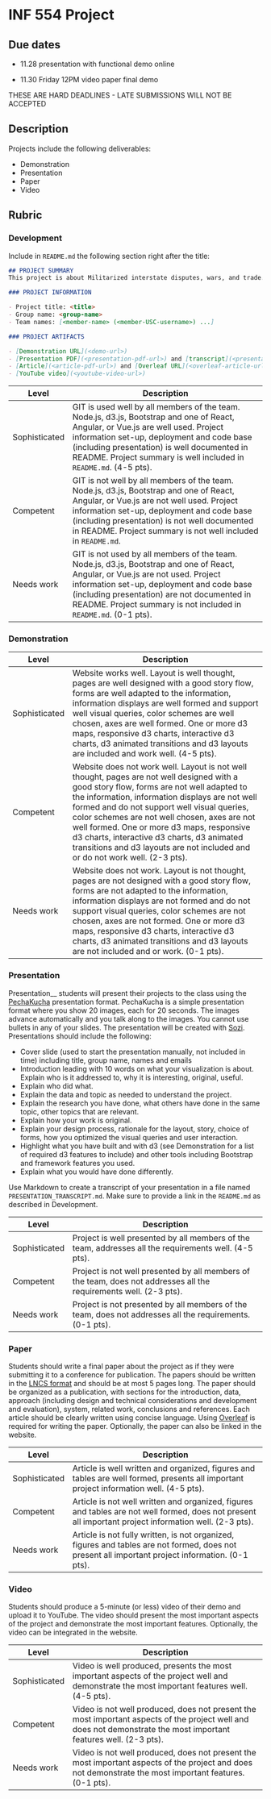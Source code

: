 # INF 554 Project

## Due dates
- 11.28
    presentation with functional demo online

- 11.30 Friday 12PM
    video
    paper
    final demo 

 THESE ARE HARD DEADLINES - LATE SUBMISSIONS WILL NOT BE ACCEPTED
## Description

Projects include the following deliverables:

- Demonstration
- Presentation
- Paper
- Video

## Rubric

### Development

Include in `README.md` the following section right after the title:

```md
## PROJECT SUMMARY
This project is about Militarized interstate disputes, wars, and trade. By giving public this information, we want to make people interested in these problems.   

### PROJECT INFORMATION

- Project title: <title>
- Group name: <group-name>
- Team names: [<member-name> (<member-USC-username>) ...]

### PROJECT ARTIFACTS

- [Demonstration URL](<demo-url>)
- [Presentation PDF](<presentation-pdf-url>) and [transcript](<presentation-transcript-md-url>)
- [Article](<article-pdf-url>) and [Overleaf URL](<overleaf-article-url>)
- [YouTube video](<youtube-video-url>)
```

| Level | Description |
| ------------- | ----------- |
| Sophisticated | GIT is used well by all members of the team. Node.js, d3.js, Bootstrap and one of React, Angular, or Vue.js are well used. Project information set-up, deployment and code base (including presentation) is well documented in README. Project summary is well included in `README.md`. (4-5 pts). |
| Competent | GIT is not well by all members of the team. Node.js, d3.js, Bootstrap and one of React, Angular, or Vue.js are not well used. Project information set-up, deployment and code base (including presentation) is not well documented in README. Project summary is not well included in `README.md`. |
| Needs work | GIT is not used by all members of the team. Node.js, d3.js, Bootstrap and one of React, Angular, or Vue.js are not used. Project information set-up, deployment and code base (including presentation) are not documented in README. Project summary is not included in `README.md`. (0-1 pts). |

### Demonstration

| Level | Description |
| ------------- | ----------- |
| Sophisticated | Website works well. Layout is well thought, pages are well designed with a good story flow, forms are well adapted to the information, information displays are well formed and support well visual queries, color schemes are well chosen, axes are well formed. One or more d3 maps, responsive d3 charts, interactive d3 charts, d3 animated transitions and d3 layouts are included and work well. (4-5 pts). |
| Competent | Website does not work well. Layout is not well thought, pages are not well designed with a good story flow, forms are not well adapted to the information, information displays are not well formed and do not support well visual queries, color schemes are not well chosen, axes are not well formed. One or more d3 maps, responsive d3 charts, interactive d3 charts, d3 animated transitions and d3 layouts are not included and or do not work well. (2-3 pts). |
| Needs work | Website does not work. Layout is not thought, pages are not designed with a good story flow, forms are not adapted to the information, information displays are not formed and do not support visual queries, color schemes are not chosen, axes are not formed. One or more d3 maps, responsive d3 charts, interactive d3 charts, d3 animated transitions and d3 layouts are not included and or work. (0-1 pts). |

### Presentation

Presentation__ students will present their projects to the class using the [PechaKucha](http://www.pechakucha.org) presentation format. PechaKucha is a simple presentation format where you show 20 images, each for 20 seconds. The images advance automatically and you talk along to the images. You cannot use bullets in any of your slides. The presentation will be created with [Sozi](http://sozi.baierouge.fr). Presentations should include the following:

- Cover slide (used to start the presentation manually, not included in time) including title, group name, names and emails
- Introduction leading with 10 words on what your visualization is about. Explain who is it addressed to, why it is interesting, original, useful.
- Explain who did what.
- Explain the data and topic as needed to understand the project.
- Explain the research you have done, what others have done in the same topic, other topics that are relevant.
- Explain how your work is original.
- Explain your design process, rationale for the layout, story, choice of forms, how you optimized the visual queries and user interaction.
- Highlight what you have built and with d3 (see Demonstration for a list of required d3 features to include) and other tools including Bootstrap and framework features you used.
- Explain what you would have done differently.

Use Markdown to create a transcript of your presentation in a file named `PRESENTATION_TRANSCRIPT.md`. Make sure to provide a link in the `README.md` as described in Development.

| Level | Description |
| ------------- | ----------- |
| Sophisticated | Project is well presented by all members of the team, addresses all the requirements well. (4-5 pts). |
| Competent | Project is not well presented by all members of the team, does not addresses all the requirements well. (2-3 pts). |
| Needs work | Project is not presented by all members of the team, does not addresses all the requirements. (0-1 pts). |

### Paper

Students should write a final paper about the project as if they were submitting it to a conference for publication. The papers should be written in the [LNCS format](http://www.springer.com/computer/lncs?SGWID=0-164-6-793341-0) and should be at most 5 pages long. The paper should be organized as a publication, with sections for the introduction, data, approach (including design and technical considerations and development and evaluation), system, related work, conclusions and references. Each article should be clearly written using concise language. Using [Overleaf](https://www.overleaf.com/) is required for writing the paper. Optionally, the paper can also be linked in the website.

| Level | Description |
| ------------- | ----------- |
| Sophisticated | Article is well written and organized, figures and tables are well formed, presents all important project information well. (4-5 pts). |
| Competent | Article is not well written and organized, figures and tables are not well formed, does not present all important project information well. (2-3 pts). |
| Needs work | Article is not fully written, is not organized, figures and tables are not formed, does not present all important project information. (0-1 pts). |

### Video

Students should produce a 5-minute (or less) video of their demo and upload it to YouTube. The video should present the most important aspects of the project and demonstrate the most important features. Optionally, the video can be integrated in the website.

| Level | Description |
| ------------- | ----------- |
| Sophisticated | Video is well produced, presents the most important aspects of the project well and demonstrate the most important features well. (4-5 pts). |
| Competent | Video is not well produced, does not present the most important aspects of the project well and does not demonstrate the most important features well. (2-3 pts). |
| Needs work | Video is not well produced, does not present the most important aspects of the project and does not demonstrate the most important features. (0-1 pts). |